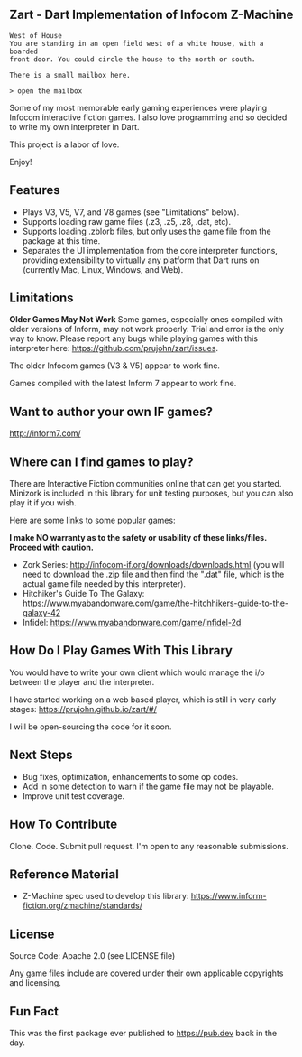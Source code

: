 ## Zart - Dart Implementation of Infocom Z-Machine ##
	West of House
	You are standing in an open field west of a white house, with a boarded 
	front door. You could circle the house to the north or south.
	
	There is a small mailbox here.

	> open the mailbox

Some of my most memorable early gaming experiences were playing Infocom interactive fiction games.  I also love programming and so decided to write my own interpreter in Dart.

This project is a labor of love.
	
Enjoy!

## Features ##
* Plays V3, V5, V7, and V8 games (see "Limitations" below).
* Supports loading raw game files (.z3, .z5, .z8, .dat, etc).
* Supports loading .zblorb files, but only uses the game file from the package at this time.
* Separates the UI implementation from the core interpreter functions, providing extensibility to virtually any platform that Dart runs on (currently Mac, Linux, Windows, and Web).

## Limitations ##

**Older Games May Not Work**
Some games, especially ones compiled with older versions of Inform, may not work properly.  Trial and error is the only way to know.  Please report any bugs while playing games with this interpreter here: https://github.com/prujohn/zart/issues.

The older Infocom games (V3 & V5) appear to work fine.

Games compiled with the latest Inform 7 appear to work fine.

## Want to author your own IF games? ##
<http://inform7.com/>

## Where can I find games to play? ##
There are Interactive Fiction communities online that can get you started.  Minizork is included in this library for unit testing purposes, but you can also play it if you wish.

Here are some links to some popular games:

**I make NO warranty as to the safety or usability of these links/files.  Proceed with caution.**

* Zork Series: http://infocom-if.org/downloads/downloads.html  (you will need to download the .zip file and then find the ".dat" file, which is the actual game file needed by this interpreter).
* Hitchiker's Guide To The Galaxy: https://www.myabandonware.com/game/the-hitchhikers-guide-to-the-galaxy-42
* Infidel: https://www.myabandonware.com/game/infidel-2d

## How Do I Play Games With This Library
You would have to write your own client which would manage the i/o between the player and the interpreter.

I have started working on a web based player, which is still in very early stages: https://prujohn.github.io/zart/#/

I will be open-sourcing the code for it soon.

## Next Steps ##
* Bug fixes, optimization, enhancements to some op codes.
* Add in some detection to warn if the game file may not be playable.
* Improve unit test coverage.

## How To Contribute ##
Clone.  Code.  Submit pull request.  I'm open to any reasonable submissions.
    
## Reference Material ##
* Z-Machine spec used to develop this library: https://www.inform-fiction.org/zmachine/standards/

## License ##
Source Code: Apache 2.0 (see LICENSE file)

Any game files include are covered under their own applicable copyrights and licensing.

## Fun Fact ##
This was the first package ever published to https://pub.dev back in the day.